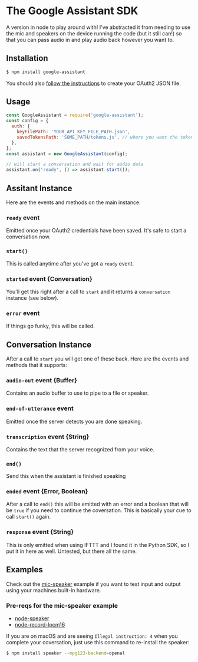 # The Google Assistant SDK
A version in node to play around with! I've abstracted it from needing to use the mic and speakers on the device running the code (but it still can!) so that you can pass audio in and play audio back however you want to.

## Installation
```bash
$ npm install google-assistant
```
You should also [follow the instructions][oauth] to create your OAuth2 JSON file.

## Usage
```js
const GoogleAssistant = require('google-assistant');
const config = {
  auth: {
    keyFilePath: 'YOUR_API_KEY_FILE_PATH.json',
    savedTokensPath: 'SOME_PATH/tokens.js', // where you want the tokens to be saved (will create the directory if not already there)
  },
};
const assistant = new GoogleAssistant(config);

// will start a conversation and wait for audio data
assistant.on('ready', () => assistant.start());
```

## Assitant Instance
Here are the events and methods on the main instance.
### `ready` event
Emitted once your OAuth2 credentials have been saved. It's safe to start a conversation now.
### `start()`
This is called anytime after you've got a `ready` event.
### `started` event {Conversation}
You'll get this right after a call to `start` and it returns a `conversation` instance (see below).
### `error` event
If things go funky, this will be called.

## Conversation Instance
After a call to `start` you will get one of these back. Here are the events and methods that it supports:
### `audio-out` event {Buffer}
Contains an audio buffer to use to pipe to a file or speaker.
### `end-of-utterance` event
Emitted once the server detects you are done speaking.
### `transcription` event {String}
Contains the text that the server recognized from your voice.
### `end()`
Send this when the assistant is finished speaking
### `ended` event {Error, Boolean}
After a call to `end()` this will be emitted with an error and a boolean that will be `true` if you need to continue the coversation. This is basically your cue to call `start()` again.
### `response` event {String}
This is only emitted when using IFTTT and I found it in the Python SDK, so I put it in here as well. Untested, but there all the same.

## Examples
Check out the [mic-speaker](examples/mic-speaker.js) example if you want to test input and output using your machines built-in hardware.
### Pre-reqs for the mic-speaker example
* [node-speaker](https://github.com/TooTallNate/node-speaker)
* [node-record-lpcm16](https://github.com/gillesdemey/node-record-lpcm16)

If you are on macOS and are seeing `Illegal instruction: 4` when you complete your coversation, just use this command to re-install the speaker:
```bash
$ npm install speaker --mpg123-backend=openal
```
[oauth]: https://developers.google.com/assistant/sdk/prototype/getting-started-other-platforms/config-dev-project-and-account
